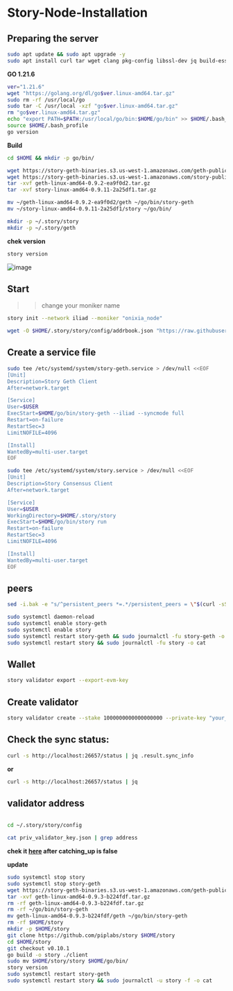 # Story-Node-Installation
## Preparing the server
```bash 
sudo apt update && sudo apt upgrade -y
sudo apt install curl tar wget clang pkg-config libssl-dev jq build-essential bsdmainutils git make ncdu gcc git jq chrony liblz4-tool -y
```
**GO 1.21.6**
```bash 
ver="1.21.6"
wget "https://golang.org/dl/go$ver.linux-amd64.tar.gz"
sudo rm -rf /usr/local/go
sudo tar -C /usr/local -xzf "go$ver.linux-amd64.tar.gz"
rm "go$ver.linux-amd64.tar.gz"
echo "export PATH=$PATH:/usr/local/go/bin:$HOME/go/bin" >> $HOME/.bash_profile
source $HOME/.bash_profile
go version
```
**Build**
```bash
cd $HOME && mkdir -p go/bin/
```
```bash
wget https://story-geth-binaries.s3.us-west-1.amazonaws.com/geth-public/geth-linux-amd64-0.9.2-ea9f0d2.tar.gz
wget https://story-geth-binaries.s3.us-west-1.amazonaws.com/story-public/story-linux-amd64-0.9.11-2a25df1.tar.gz
tar -xvf geth-linux-amd64-0.9.2-ea9f0d2.tar.gz
tar -xvf story-linux-amd64-0.9.11-2a25df1.tar.gz
```
```bash
mv ~/geth-linux-amd64-0.9.2-ea9f0d2/geth ~/go/bin/story-geth
mv ~/story-linux-amd64-0.9.11-2a25df1/story ~/go/bin/
```
```bash
mkdir -p ~/.story/story
mkdir -p ~/.story/geth
```

**chek version**
```python
story version
```

![image](https://github.com/user-attachments/assets/76065482-562a-41a8-8d05-1fed0b7c83a0)

## Start

>>change your moniker name

```bash
story init --network iliad --moniker "onixia_node"
```
```bash
wget -O $HOME/.story/story/config/addrbook.json "https://raw.githubusercontent.com/111STAVR111/props/main/Story/addrbook.json"
```
## Create a service file
```bash
sudo tee /etc/systemd/system/story-geth.service > /dev/null <<EOF
[Unit]
Description=Story Geth Client
After=network.target

[Service]
User=$USER
ExecStart=$HOME/go/bin/story-geth --iliad --syncmode full
Restart=on-failure
RestartSec=3
LimitNOFILE=4096

[Install]
WantedBy=multi-user.target
EOF

sudo tee /etc/systemd/system/story.service > /dev/null <<EOF
[Unit]
Description=Story Consensus Client
After=network.target

[Service]
User=$USER
WorkingDirectory=$HOME/.story/story
ExecStart=$HOME/go/bin/story run
Restart=on-failure
RestartSec=3
LimitNOFILE=4096

[Install]
WantedBy=multi-user.target
EOF
```
## peers
```bash 
sed -i.bak -e "s/^persistent_peers *=.*/persistent_peers = \"$(curl -sS https://story-testnet-rpc.polkachu.com/net_info | jq -r '.result.peers[] | "\(.node_info.id)@\(.remote_ip):\(.node_info.listen_addr)"' | awk -F ':' '{print $1":"$(NF)}' | paste -sd, -)\"/" $HOME/.story/story/config/config.toml

```
```bash
sudo systemctl daemon-reload
sudo systemctl enable story-geth
sudo systemctl enable story
sudo systemctl restart story-geth && sudo journalctl -fu story-geth -o cat
sudo systemctl restart story && sudo journalctl -fu story -o cat
```
## Wallet
```bash
story validator export --export-evm-key
```
## Create validator

```bash
story validator create --stake 1000000000000000000 --private-key "your_private_key"
```
## Check the sync status:
```bash
curl -s http://localhost:26657/status | jq .result.sync_info
```
**or**
```bash
curl -s http://localhost:26657/status | jq

```
## validator address
```bash

cd ~/.story/story/config

cat priv_validator_key.json | grep address

```
**chek it [here](https://testnet.story.explorers.guru) after catching_up is false**

**update**
```bash
sudo systemctl stop story
sudo systemctl stop story-geth
wget https://story-geth-binaries.s3.us-west-1.amazonaws.com/geth-public/geth-linux-amd64-0.9.3-b224fdf.tar.gz
tar -xvf geth-linux-amd64-0.9.3-b224fdf.tar.gz
rm -rf geth-linux-amd64-0.9.3-b224fdf.tar.gz
rm -rf ~/go/bin/story-geth
mv geth-linux-amd64-0.9.3-b224fdf/geth ~/go/bin/story-geth
rm -rf $HOME/story
mkdir -p $HOME/story
git clone https://github.com/piplabs/story $HOME/story
cd $HOME/story
git checkout v0.10.1
go build -o story ./client
sudo mv $HOME/story/story $HOME/go/bin/
story version
sudo systemctl restart story-geth
sudo systemctl restart story && sudo journalctl -u story -f -o cat

```

